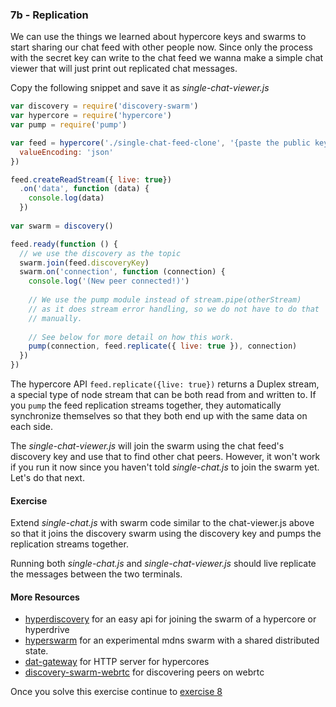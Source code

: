 ### 7b - Replication

We can use the things we learned about hypercore keys and swarms to start sharing our chat feed with other people now. Since only the process with the secret key can write to the chat feed we wanna make a simple chat viewer that will just print out replicated chat messages.

Copy the following snippet and save it as _single-chat-viewer.js_

```js
var discovery = require('discovery-swarm')
var hypercore = require('hypercore')
var pump = require('pump')

var feed = hypercore('./single-chat-feed-clone', '{paste the public key from the prev exercise}', {
  valueEncoding: 'json'
})

feed.createReadStream({ live: true})
  .on('data', function (data) {
    console.log(data)
  })
 
var swarm = discovery()

feed.ready(function () {
  // we use the discovery as the topic
  swarm.join(feed.discoveryKey)
  swarm.on('connection', function (connection) {
    console.log('(New peer connected!)')
    
    // We use the pump module instead of stream.pipe(otherStream)
    // as it does stream error handling, so we do not have to do that
    // manually.
    
    // See below for more detail on how this work.
    pump(connection, feed.replicate({ live: true }), connection)
  })
})
```

The hypercore API `feed.replicate({live: true})` returns a Duplex stream, a special type of node stream that can be both read from and written to. If you `pump` the feed replication streams together, they automatically synchronize themselves so that they both end up with the same data on each side.

The _single-chat-viewer.js_ will join the swarm using the chat feed's discovery key
and use that to find other chat peers. However, it won't work if you run it now since you haven't told _single-chat.js_ to join the swarm yet. Let's do that next.

#### Exercise

Extend _single-chat.js_ with swarm code similar to the chat-viewer.js above so that it joins the discovery swarm using the discovery key and pumps the replication streams together.

Running both _single-chat.js_ and _single-chat-viewer.js_ should live replicate the messages between the two terminals.

#### More Resources

* [hyperdiscovery](https://github.com/karissa/hyperdiscovery) for an easy api for joining the swarm of a hypercore or hyperdrive
* [hyperswarm](https://github.com/mafintosh/hyperswarm) for an experimental mdns swarm with a shared distributed state.
* [dat-gateway](https://github.com/pfrazee/dat-gateway) for HTTP server for hypercores 
* [discovery-swarm-webrtc](https://github.com/geut/discovery-swarm-webrtc) for discovering peers on webrtc

Once you solve this exercise continue to [exercise 8](08.html)
